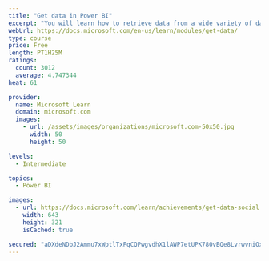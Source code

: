 ```yaml
---
title: "Get data in Power BI"
excerpt: "You will learn how to retrieve data from a wide variety of data sources, including Microsoft Excel, relational databases, and NoSQL data stores. You will also learn how to improve performance while retrieving data."
webUrl: https://docs.microsoft.com/en-us/learn/modules/get-data/
type: course
price: Free
length: PT1H25M
ratings:
  count: 3012
  average: 4.747344
heat: 61

provider:
  name: Microsoft Learn
  domain: microsoft.com
  images:
    - url: /assets/images/organizations/microsoft.com-50x50.jpg
      width: 50
      height: 50

levels:
  - Intermediate

topics:
  - Power BI

images:
  - url: https://docs.microsoft.com/learn/achievements/get-data-social.png
    width: 643
    height: 321
    isCached: true

secured: "aDXdeNDbJ2Ammu7xWptlTxFqCQPwgvdhX1lAWP7etUPK780vBQe8LvrwvniOxOB9sLs2cWGy7CdhtQWul9n7Wd1qLOpbCeYZbL0NhtO+ARvPTkNA7svievV2YqOdwHJTCDNVz0EUkfmOxsE/tU5//g/KaTGLASURin7G4zZ2j+cTfHSBeKxo/IwH8lfAGj3zVKegNr1/uQYcFxiBvTCrYF5qvlI0fgIXKojqptu0POayLjzs8jfhzBmme4CbHvW42dDckSL1RDy0uiU0v/MTruV0CzY5rGImOT10yeR526zMeQqNIhIIZjhSTN5V2jcLpkIuoaibPCZolf+OqQp6vkHPoCZ/3NutaxSPnOQ+Rf5N4VMgs+u3B5mALSjWYH8QQBF5LDVJc5x9N0OdZuTR1SE1/WKUg6AaWySNlODbkVU=;NLLVaD4JfzcAQ67gc/Wpag=="
---
```


